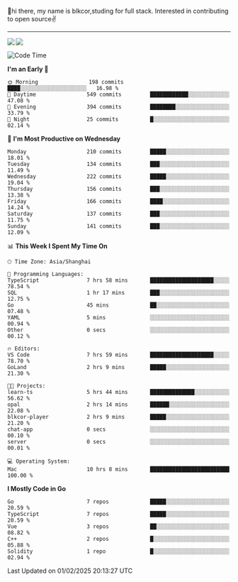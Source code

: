 👋hi there, my name is blkcor,studing for full stack.
Interested in contributing to open source✌️

<hr/>

![](https://github-readme-stats.vercel.app/api?username=blkcor)
<a href="https://github.com/blkcor/github-readme-stats">
    <img align="left" src="https://github-readme-stats.vercel.app/api/top-langs/?username=blkcor&hide=jupyter%20notebook,shaderlab,tex,c%23&langs_count=9" />
</a>


<!--START_SECTION:waka-->
![Code Time](http://img.shields.io/badge/Code%20Time-1%2C790%20hrs%2016%20mins-blue)

**I'm an Early 🐤** 

```text
🌞 Morning                198 commits         ████░░░░░░░░░░░░░░░░░░░░░   16.98 % 
🌆 Daytime                549 commits         ████████████░░░░░░░░░░░░░   47.08 % 
🌃 Evening                394 commits         ████████░░░░░░░░░░░░░░░░░   33.79 % 
🌙 Night                  25 commits          █░░░░░░░░░░░░░░░░░░░░░░░░   02.14 % 
```
📅 **I'm Most Productive on Wednesday** 

```text
Monday                   210 commits         █████░░░░░░░░░░░░░░░░░░░░   18.01 % 
Tuesday                  134 commits         ███░░░░░░░░░░░░░░░░░░░░░░   11.49 % 
Wednesday                222 commits         █████░░░░░░░░░░░░░░░░░░░░   19.04 % 
Thursday                 156 commits         ███░░░░░░░░░░░░░░░░░░░░░░   13.38 % 
Friday                   166 commits         ████░░░░░░░░░░░░░░░░░░░░░   14.24 % 
Saturday                 137 commits         ███░░░░░░░░░░░░░░░░░░░░░░   11.75 % 
Sunday                   141 commits         ███░░░░░░░░░░░░░░░░░░░░░░   12.09 % 
```


📊 **This Week I Spent My Time On** 

```text
🕑︎ Time Zone: Asia/Shanghai

💬 Programming Languages: 
TypeScript               7 hrs 58 mins       ████████████████████░░░░░   78.54 % 
SQL                      1 hr 17 mins        ███░░░░░░░░░░░░░░░░░░░░░░   12.75 % 
Go                       45 mins             ██░░░░░░░░░░░░░░░░░░░░░░░   07.48 % 
YAML                     5 mins              ░░░░░░░░░░░░░░░░░░░░░░░░░   00.94 % 
Other                    0 secs              ░░░░░░░░░░░░░░░░░░░░░░░░░   00.12 % 

🔥 Editors: 
VS Code                  7 hrs 59 mins       ████████████████████░░░░░   78.70 % 
GoLand                   2 hrs 9 mins        █████░░░░░░░░░░░░░░░░░░░░   21.30 % 

🐱‍💻 Projects: 
learn-ts                 5 hrs 44 mins       ██████████████░░░░░░░░░░░   56.62 % 
opal                     2 hrs 14 mins       ██████░░░░░░░░░░░░░░░░░░░   22.08 % 
blkcor-player            2 hrs 9 mins        █████░░░░░░░░░░░░░░░░░░░░   21.20 % 
chat-app                 0 secs              ░░░░░░░░░░░░░░░░░░░░░░░░░   00.10 % 
server                   0 secs              ░░░░░░░░░░░░░░░░░░░░░░░░░   00.01 % 

💻 Operating System: 
Mac                      10 hrs 8 mins       █████████████████████████   100.00 % 
```

**I Mostly Code in Go** 

```text
Go                       7 repos             █████░░░░░░░░░░░░░░░░░░░░   20.59 % 
TypeScript               7 repos             █████░░░░░░░░░░░░░░░░░░░░   20.59 % 
Vue                      3 repos             ██░░░░░░░░░░░░░░░░░░░░░░░   08.82 % 
C++                      2 repos             █░░░░░░░░░░░░░░░░░░░░░░░░   05.88 % 
Solidity                 1 repo              █░░░░░░░░░░░░░░░░░░░░░░░░   02.94 % 
```




 Last Updated on 01/02/2025 20:13:27 UTC
<!--END_SECTION:waka-->


